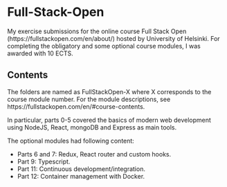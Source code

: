 # Full-Stack-Open
<p>My exercise submissions for the online course Full Stack Open (https://fullstackopen.com/en/about/) hosted by University of Helsinki.
For completing the obligatory and some optional course modules, I was awarded with 10 ECTS.</p>

## Contents
<p>The folders are named as FullStackOpen-X where X corresponds to the course module number. For the module descriptions,
  see https://fullstackopen.com/en/#course-contents.</p>
<p>In particular, parts 0-5 covered the basics of modern web development using NodeJS, React, mongoDB and Express as main tools.</p> 
<p>The optional modules had following content:</p>
<ul>
<li>Parts 6 and 7: Redux, React router and custom hooks.</li>
<li>Part 9: Typescript.</li>
<li>Part 11: Continuous development/integration.</li>
<li> Part 12: Container management with Docker.</li>
</ul>

